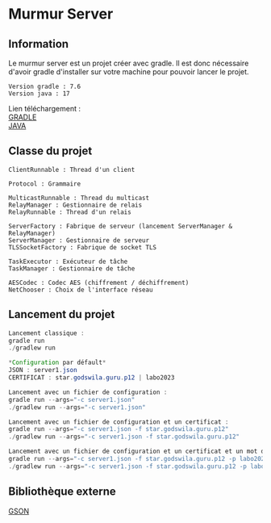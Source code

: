 # Murmur Server

## Information
Le murmur server est un projet créer avec gradle. Il est donc nécessaire d'avoir gradle d'installer sur votre machine pour pouvoir lancer le projet.<br>
```
Version gradle : 7.6 
Version java : 17
```
Lien téléchargement : 
<br>[GRADLE](https://gradle.org/install/)
<br>[JAVA](https://www.oracle.com/be/java/technologies/downloads/#jdk17-windows)

## Classe du projet
```
ClientRunnable : Thread d'un client

Protocol : Grammaire

MulticastRunnable : Thread du multicast
RelayManager : Gestionnaire de relais
RelayRunnable : Thread d'un relais

ServerFactory : Fabrique de serveur (lancement ServerManager & RelayManager)
ServerManager : Gestionnaire de serveur
TLSSocketFactory : Fabrique de socket TLS

TaskExecutor : Exécuteur de tâche
TaskManager : Gestionnaire de tâche

AESCodec : Codec AES (chiffrement / déchiffrement)
NetChooser : Choix de l'interface réseau
```
## Lancement du projet
```java
Lancement classique :
gradle run
./gradlew run

*Configuration par défault*
JSON : server1.json
CERTIFICAT : star.godswila.guru.p12 | labo2023
````
```java
Lancement avec un fichier de configuration :
gradle run --args="-c server1.json"
./gradlew run --args="-c server1.json"
```
```java
Lancement avec un fichier de configuration et un certificat :
gradle run --args="-c server1.json -f star.godswila.guru.p12"
./gradlew run --args="-c server1.json -f star.godswila.guru.p12"
```
```java
Lancement avec un fichier de configuration et un certificat et un mot de passe :
gradle run --args="-c server1.json -f star.godswila.guru.p12 -p labo2023"
./gradlew run --args="-c server1.json -f star.godswila.guru.p12 -p labo2023"
```

## Bibliothèque externe
[GSON](https://github.com/google/gson)
